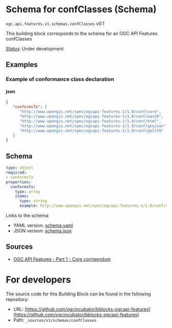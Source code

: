 
# Schema for confClasses (Schema)

`ogc.api.features.v1.schemas.confClasses` *v0.1*

This building block corresponds to the schema for an OGC API Features confClasses

[*Status*](http://www.opengis.net/def/status): Under development

## Examples

### Example of conformance class declaration
#### json
```json
{
   "conformsTo": [
      "http://www.opengis.net/spec/ogcapi-features-1/1.0/conf/core",
      "http://www.opengis.net/spec/ogcapi-features-1/1.0/conf/oas30",
      "http://www.opengis.net/spec/ogcapi-features-1/1.0/conf/html",
      "http://www.opengis.net/spec/ogcapi-features-1/1.0/conf/geojson",
      "http://www.opengis.net/spec/ogcapi-features-1/1.0/conf/gmlsf0"
   ]
}

```

## Schema

```yaml
type: object
required:
- conformsTo
properties:
  conformsTo:
    type: array
    items:
      type: string
      example: http://www.opengis.net/spec/ogcapi-features-1/1.0/conf/core

```

Links to the schema:

* YAML version: [schema.yaml](https://ogcincubator.github.io/bblocks-ogcapi-features/build/annotated/api/features/v1/schemas/confClasses/schema.json)
* JSON version: [schema.json](https://ogcincubator.github.io/bblocks-ogcapi-features/build/annotated/api/features/v1/schemas/confClasses/schema.yaml)

## Sources

* [OGC API Features - Part 1 - Core corrigendum](https://docs.ogc.org/is/17-069r4/17-069r4.html)

# For developers

The source code for this Building Block can be found in the following repository:

* URL: [https://github.com/ogcincubator/bblocks-ogcapi-features](https://github.com/ogcincubator/bblocks-ogcapi-features)
* Path: `_sources/v1/schemas/confClasses`

